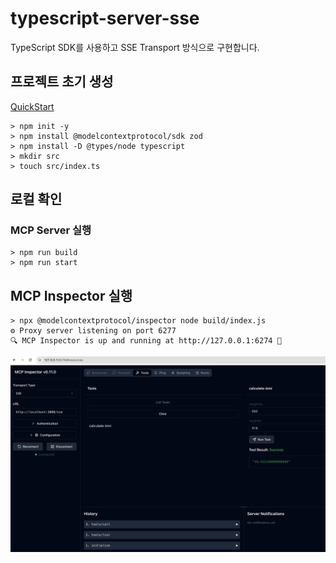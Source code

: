 # typescript-server-sse
TypeScript SDK를 사용하고 SSE Transport 방식으로 구현합니다.

## 프로젝트 초기 생성
[QuickStart](https://modelcontextprotocol.io/quickstart/server#node)

```
> npm init -y
> npm install @modelcontextprotocol/sdk zod
> npm install -D @types/node typescript
> mkdir src
> touch src/index.ts
```
## 로컬 확인
### MCP Server 실행
```
> npm run build
> npm run start
```

## MCP Inspector 실행

```
> npx @modelcontextprotocol/inspector node build/index.js
⚙️ Proxy server listening on port 6277
🔍 MCP Inspector is up and running at http://127.0.0.1:6274 🚀
```

![server connecting](./images/mcp-inspector-example.png)
